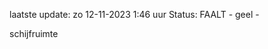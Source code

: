 laatste update: 
zo 12-11-2023  1:46   uur 
Status: FAALT - geel - 
<div class="service Y">schijfruimte</div>